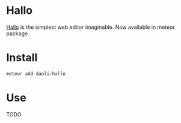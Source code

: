 Hallo
============

[Hallo](https://github.com/bergie/hallo) is the simplest web editor imaginable.
Now available in meteor package.

# Install
```sh
meteor add daoli:hallo
```

# Use
TODO
